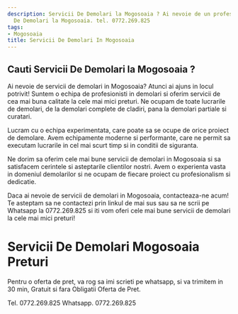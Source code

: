 ```yaml
---
description: Servicii De Demolari la Mogosoaia ? Ai nevoie de un profesionist in Servicii
  De Demolari la Mogosoaia. tel. 0772.269.825
tags:
- Mogosoaia
title: Servicii De Demolari In Mogosoaia
---
```



## Cauti Servicii De Demolari la Mogosoaia ?

Ai nevoie de servicii de demolari in Mogosoaia? Atunci ai ajuns in locul potrivit! Suntem o echipa de profesionisti in demolari si oferim servicii de cea mai buna calitate la cele mai mici preturi. Ne ocupam de toate lucrarile de demolari, de la demolari complete de cladiri, pana la demolari partiale si curatari.

Lucram cu o echipa experimentata, care poate sa se ocupe de orice proiect de demolare. Avem echipamente moderne si performante, care ne permit sa executam lucrarile in cel mai scurt timp si in conditii de siguranta.

Ne dorim sa oferim cele mai bune servicii de demolari in Mogosoaia si sa satisfacem cerintele si asteptarile clientilor nostri. Avem o experienta vasta in domeniul demolarilor si ne ocupam de fiecare proiect cu profesionalism si dedicatie.

Daca ai nevoie de servicii de demolari in Mogosoaia, contacteaza-ne acum! Te asteptam sa ne contactezi prin linkul de mai sus sau sa ne scrii pe Whatsapp la 0772.269.825 si iti vom oferi cele mai bune servicii de demolari la cele mai mici preturi!

# Servicii De Demolari Mogosoaia Preturi
Pentru o oferta de pret, va rog sa imi scrieti pe whatsapp, si va trimitem in 30 min, Gratuit si fara Obligatii Oferta de Pret.

Tel. 0772.269.825
Whatsapp. 0772.269.825